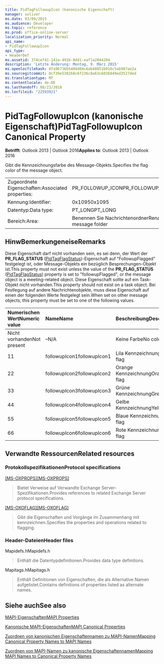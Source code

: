 ```yaml
---
title: PidTagFollowupIcon (kanonische Eigenschaft)
manager: soliver
ms.date: 03/09/2015
ms.audience: Developer
ms.topic: reference
ms.prod: office-online-server
localization_priority: Normal
api_name:
- PidTagFollowupIcon
api_type:
- HeaderDef
ms.assetid: 374cef41-141a-491b-8dd1-eaf1a2044204
description: 'Letzte Änderung: Montag, 9. März 2015'
ms.openlocfilehash: 8fa96736b5404d84c6ab48851b916c5ab987ae2a
ms.sourcegitcommit: 0cf39e5382b8c6f236c8a63c6036849ed3527ded
ms.translationtype: MT
ms.contentlocale: de-DE
ms.lasthandoff: 08/23/2018
ms.locfileid: "22593921"
---
```

# <a name="pidtagfollowupicon-canonical-property"></a><span data-ttu-id="6202b-103">PidTagFollowupIcon (kanonische Eigenschaft)</span><span class="sxs-lookup"><span data-stu-id="6202b-103">PidTagFollowupIcon Canonical Property</span></span>

  
  
<span data-ttu-id="6202b-104">**Betrifft**: Outlook 2013 | Outlook 2016</span><span class="sxs-lookup"><span data-stu-id="6202b-104">**Applies to**: Outlook 2013 | Outlook 2016</span></span> 
  
<span data-ttu-id="6202b-105">Gibt die Kennzeichnungsfarbe des Message-Objekts.</span><span class="sxs-lookup"><span data-stu-id="6202b-105">Specifies the flag color of the message object.</span></span>
  
|||
|:-----|:-----|
|<span data-ttu-id="6202b-106">Zugeordnete Eigenschaften:</span><span class="sxs-lookup"><span data-stu-id="6202b-106">Associated properties:</span></span>  <br/> |<span data-ttu-id="6202b-107">PR_FOLLOWUP_ICON</span><span class="sxs-lookup"><span data-stu-id="6202b-107">PR_FOLLOWUP_ICON</span></span>  <br/> |
|<span data-ttu-id="6202b-108">Kennung:</span><span class="sxs-lookup"><span data-stu-id="6202b-108">Identifier:</span></span>  <br/> |<span data-ttu-id="6202b-109">0x1095</span><span class="sxs-lookup"><span data-stu-id="6202b-109">0x1095</span></span>  <br/> |
|<span data-ttu-id="6202b-110">Datentyp:</span><span class="sxs-lookup"><span data-stu-id="6202b-110">Data type:</span></span>  <br/> |<span data-ttu-id="6202b-111">PT_LONG</span><span class="sxs-lookup"><span data-stu-id="6202b-111">PT_LONG</span></span>  <br/> |
|<span data-ttu-id="6202b-112">Bereich:</span><span class="sxs-lookup"><span data-stu-id="6202b-112">Area:</span></span>  <br/> |<span data-ttu-id="6202b-113">Benennen Sie Nachrichtenordner</span><span class="sxs-lookup"><span data-stu-id="6202b-113">Rename message folder</span></span>  <br/> |
   
## <a name="remarks"></a><span data-ttu-id="6202b-114">HinwBemerkungeneise</span><span class="sxs-lookup"><span data-stu-id="6202b-114">Remarks</span></span>

<span data-ttu-id="6202b-115">Diese Eigenschaft darf nicht vorhanden sein, es sei denn, der Wert der **PR_FLAG_STATUS** ([PidTagFlagStatus](pidtagflagstatus-canonical-property.md))-Eigenschaft auf "FollowupFlagged" festgelegt ist, oder Message-Objekts ein bezüglich Besprechungen-Objekt ist.</span><span class="sxs-lookup"><span data-stu-id="6202b-115">This property must not exist unless the value of the **PR_FLAG_STATUS** ([PidTagFlagStatus](pidtagflagstatus-canonical-property.md)) property is set to "followupFlagged", or the message object is a meeting-related object.</span></span> <span data-ttu-id="6202b-116">Diese Eigenschaft sollte auf ein Task-Objekt nicht vorhanden.</span><span class="sxs-lookup"><span data-stu-id="6202b-116">This property should not exist on a task object.</span></span> <span data-ttu-id="6202b-117">Bei Festlegung auf andere Nachrichtenobjekte, muss diese Eigenschaft auf einen der folgenden Werte festgelegt sein.</span><span class="sxs-lookup"><span data-stu-id="6202b-117">When set on other message objects, this property must be set to one of the following values.</span></span>
  
|<span data-ttu-id="6202b-118">**Numerischen Wert**</span><span class="sxs-lookup"><span data-stu-id="6202b-118">**Numeric value**</span></span>|<span data-ttu-id="6202b-119">**Name**</span><span class="sxs-lookup"><span data-stu-id="6202b-119">**Name**</span></span>|<span data-ttu-id="6202b-120">**Beschreibung**</span><span class="sxs-lookup"><span data-stu-id="6202b-120">**Description**</span></span>|
|:-----|:-----|:-----|
|<span data-ttu-id="6202b-121">Nicht vorhanden</span><span class="sxs-lookup"><span data-stu-id="6202b-121">Not present</span></span>  <br/> |<span data-ttu-id="6202b-122">–</span><span class="sxs-lookup"><span data-stu-id="6202b-122">N/A</span></span>  <br/> |<span data-ttu-id="6202b-123">Keine Farbe</span><span class="sxs-lookup"><span data-stu-id="6202b-123">No color</span></span>  <br/> |
|<span data-ttu-id="6202b-124">1</span><span class="sxs-lookup"><span data-stu-id="6202b-124">1</span></span>  <br/> |<span data-ttu-id="6202b-125">followupIcon1</span><span class="sxs-lookup"><span data-stu-id="6202b-125">followupIcon1</span></span>  <br/> |<span data-ttu-id="6202b-126">Lila Kennzeichnung</span><span class="sxs-lookup"><span data-stu-id="6202b-126">Purple flag</span></span>  <br/> |
|<span data-ttu-id="6202b-127">2</span><span class="sxs-lookup"><span data-stu-id="6202b-127">2</span></span>  <br/> |<span data-ttu-id="6202b-128">followupIcon2</span><span class="sxs-lookup"><span data-stu-id="6202b-128">followupIcon2</span></span>  <br/> |<span data-ttu-id="6202b-129">Orange Kennzeichnung</span><span class="sxs-lookup"><span data-stu-id="6202b-129">Orange flag</span></span>  <br/> |
|<span data-ttu-id="6202b-130">3</span><span class="sxs-lookup"><span data-stu-id="6202b-130">3</span></span>  <br/> |<span data-ttu-id="6202b-131">followupIcon3</span><span class="sxs-lookup"><span data-stu-id="6202b-131">followupIcon3</span></span>  <br/> |<span data-ttu-id="6202b-132">Grüne Kennzeichnung</span><span class="sxs-lookup"><span data-stu-id="6202b-132">Green flag</span></span>  <br/> |
|<span data-ttu-id="6202b-133">4</span><span class="sxs-lookup"><span data-stu-id="6202b-133">4</span></span>  <br/> |<span data-ttu-id="6202b-134">followupIcon4</span><span class="sxs-lookup"><span data-stu-id="6202b-134">followupIcon4</span></span>  <br/> |<span data-ttu-id="6202b-135">Gelbe Kennzeichnung</span><span class="sxs-lookup"><span data-stu-id="6202b-135">Yellow flag</span></span>  <br/> |
|<span data-ttu-id="6202b-136">5</span><span class="sxs-lookup"><span data-stu-id="6202b-136">5</span></span>  <br/> |<span data-ttu-id="6202b-137">followupIcon5</span><span class="sxs-lookup"><span data-stu-id="6202b-137">followupIcon5</span></span>  <br/> |<span data-ttu-id="6202b-138">Blaue Kennzeichnung</span><span class="sxs-lookup"><span data-stu-id="6202b-138">Blue flag</span></span>  <br/> |
|<span data-ttu-id="6202b-139">6</span><span class="sxs-lookup"><span data-stu-id="6202b-139">6</span></span>  <br/> |<span data-ttu-id="6202b-140">followupIcon6</span><span class="sxs-lookup"><span data-stu-id="6202b-140">followupIcon6</span></span>  <br/> |<span data-ttu-id="6202b-141">Rote Kennzeichnung</span><span class="sxs-lookup"><span data-stu-id="6202b-141">Red flag</span></span>  <br/> |
   
## <a name="related-resources"></a><span data-ttu-id="6202b-142">Verwandte Ressourcen</span><span class="sxs-lookup"><span data-stu-id="6202b-142">Related resources</span></span>

### <a name="protocol-specifications"></a><span data-ttu-id="6202b-143">Protokollspezifikationen</span><span class="sxs-lookup"><span data-stu-id="6202b-143">Protocol specifications</span></span>

<span data-ttu-id="6202b-144">[[MS-OXPROPS]](http://msdn.microsoft.com/library/f6ab1613-aefe-447d-a49c-18217230b148%28Office.15%29.aspx)</span><span class="sxs-lookup"><span data-stu-id="6202b-144">[[MS-OXPROPS]](http://msdn.microsoft.com/library/f6ab1613-aefe-447d-a49c-18217230b148%28Office.15%29.aspx)</span></span>
  
> <span data-ttu-id="6202b-145">Bietet Verweise auf Verwandte Exchange Server-Spezifikationen.</span><span class="sxs-lookup"><span data-stu-id="6202b-145">Provides references to related Exchange Server protocol specifications.</span></span>
    
<span data-ttu-id="6202b-146">[[MS-OXOFLAG]](http://msdn.microsoft.com/library/f1e50be4-ed30-4c2a-b5cb-8ff3aaaf9b91%28Office.15%29.aspx)</span><span class="sxs-lookup"><span data-stu-id="6202b-146">[[MS-OXOFLAG]](http://msdn.microsoft.com/library/f1e50be4-ed30-4c2a-b5cb-8ff3aaaf9b91%28Office.15%29.aspx)</span></span>
  
> <span data-ttu-id="6202b-147">Gibt die Eigenschaften und Vorgänge im Zusammenhang mit kennzeichnen.</span><span class="sxs-lookup"><span data-stu-id="6202b-147">Specifies the properties and operations related to flagging.</span></span>
    
### <a name="header-files"></a><span data-ttu-id="6202b-148">Header-Dateien</span><span class="sxs-lookup"><span data-stu-id="6202b-148">Header files</span></span>

<span data-ttu-id="6202b-149">Mapidefs.h</span><span class="sxs-lookup"><span data-stu-id="6202b-149">Mapidefs.h</span></span>
  
> <span data-ttu-id="6202b-150">Enthält die Datentypdefinitionen.</span><span class="sxs-lookup"><span data-stu-id="6202b-150">Provides data type definitions.</span></span>
    
<span data-ttu-id="6202b-151">Mapitags.h</span><span class="sxs-lookup"><span data-stu-id="6202b-151">Mapitags.h</span></span>
  
> <span data-ttu-id="6202b-152">Enthält Definitionen von Eigenschaften, die als Alternative Namen aufgelistet.</span><span class="sxs-lookup"><span data-stu-id="6202b-152">Contains definitions of properties listed as alternate names.</span></span>
    
## <a name="see-also"></a><span data-ttu-id="6202b-153">Siehe auch</span><span class="sxs-lookup"><span data-stu-id="6202b-153">See also</span></span>



[<span data-ttu-id="6202b-154">MAPI-Eigenschaften</span><span class="sxs-lookup"><span data-stu-id="6202b-154">MAPI Properties</span></span>](mapi-properties.md)
  
[<span data-ttu-id="6202b-155">Kanonische MAPI-Eigenschaften</span><span class="sxs-lookup"><span data-stu-id="6202b-155">MAPI Canonical Properties</span></span>](mapi-canonical-properties.md)
  
[<span data-ttu-id="6202b-156">Zuordnen von kanonischen Eigenschaftennamen zu MAPI-Namen</span><span class="sxs-lookup"><span data-stu-id="6202b-156">Mapping Canonical Property Names to MAPI Names</span></span>](mapping-canonical-property-names-to-mapi-names.md)
  
[<span data-ttu-id="6202b-157">Zuordnen von MAPI-Namen zu kanonische Eigenschaftennamen</span><span class="sxs-lookup"><span data-stu-id="6202b-157">Mapping MAPI Names to Canonical Property Names</span></span>](mapping-mapi-names-to-canonical-property-names.md)

